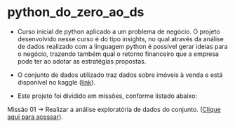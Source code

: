 # python_do_zero_ao_ds
- Curso inicial de python aplicado a um problema de negócio. O projeto desenvolvido nesse curso é do tipo insights, no qual através da análise de dados realizado com a linguagem python é possível gerar ideias para o negócio, trazendo também qual o retorno financeiro que a empresa pode ter ao adotar as estratégias propostas.

- O conjunto de dados utilizado traz dados sobre imóveis à venda e está disponível no kaggle ([link](https://www.kaggle.com/shivachandel/kc-house-data)).  

- Este projeto foi dividido em missões, conforme listado abaixo:

Missão 01
-> Realizar a análise exploratória de dados do conjunto. ([Clique aqui para acessar](https://github.com/lucianaaguiarc/python_do_zero_ao_ds/blob/main/missao01.ipynb)).
